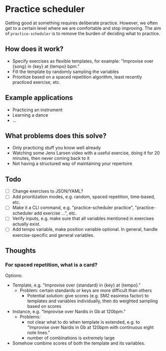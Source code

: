 # Practice scheduler

Getting good at something requires deliberate practice. However, we often get to a certain level where we are comfortable and stop improving. The aim of `practice-scheduler` is to remove the burden of deciding what to practice. 

## How does it work?

- Specify exercises as flexible templates, for example: "Improvise over {song} in {key} at {tempo} bpm." 
- Fill the template by randomly sampling the variables
- Prioritize based on a spaced repetition algorithm, least recently practiced exercise, etc. 

## Example applications

- Practicing an instrument
- Learning a dance
- ...

## What problems does this solve?
- Only practicing stuff you know well already
- Watching some Jens Larsen video with a useful exercise, doing it for 20 minutes, then never coming back to it
- Not having a structured way of maintaining your repertoire

## Todo

- [ ] Change exercises to JSON/YAML?
- [ ] Add prioritization modes, e.g. random, spaced repetition, time-based, etc.
- [ ] Make it a CLI command, e.g. "practice-scheduler practice", "practice-scheduler add exercise ...", etc.
- [ ] Verify inputs, e.g. make sure that all variables mentioned in exercises actually exist. 
- [ ] Add tempo variable, make position variable optional. In general, handle exercise-specific and general variables. 

## Thoughts

### For spaced repetition, what is a card?
Options:
- Template, e.g. "Improvise over {standard} in {key} at {tempo}."
    - Problem: certain standards or keys are more difficult than others
        - Potential solution: give scores (e.g. SM2 easiness factor) to templates and variables individually, then do weighted sampling based on scores
- Instance, e.g. "Improvise over Nardis in Gb at 120bpm." 
    - Problems: 
        - not clear what to do when template is extended, e.g. to "Improvise over Nardis in Gb at 120bpm with continuous eight note lines."
        - number of combinations is extremely large
- Somehow combine scores of both the template and its variables. 

